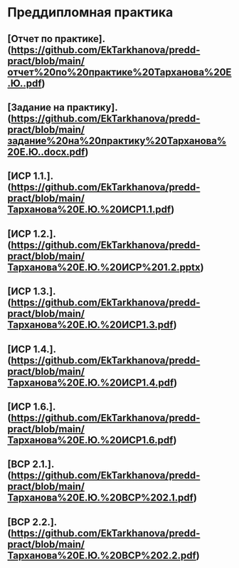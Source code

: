# Преддипломная практика
## [Отчет по практике].(https://github.com/EkTarkhanova/predd-pract/blob/main/отчет%20по%20практике%20Тарханова%20Е.Ю..pdf)
## [Задание на практику].(https://github.com/EkTarkhanova/predd-pract/blob/main/задание%20на%20практику%20Тарханова%20Е.Ю..docx.pdf)


## [ИСР 1.1.].(https://github.com/EkTarkhanova/predd-pract/blob/main/Тарханова%20Е.Ю.%20ИСР1.1.pdf) 
## [ИСР 1.2.].(https://github.com/EkTarkhanova/predd-pract/blob/main/Тарханова%20Е.Ю.%20ИСР%201.2.pptx)
## [ИСР 1.3.].(https://github.com/EkTarkhanova/predd-pract/blob/main/Тарханова%20Е.Ю.%20ИСР1.3.pdf)
## [ИСР 1.4.].(https://github.com/EkTarkhanova/predd-pract/blob/main/Тарханова%20Е.Ю.%20ИСР1.4.pdf)
## [ИСР 1.6.].(https://github.com/EkTarkhanova/predd-pract/blob/main/Тарханова%20Е.Ю.%20ИСР1.6.pdf)
## [ВСР 2.1.].(https://github.com/EkTarkhanova/predd-pract/blob/main/Тарханова%20Е.Ю.%20ВСР%202.1.pdf)
## [ВСР 2.2.].(https://github.com/EkTarkhanova/predd-pract/blob/main/Тарханова%20Е.Ю.%20ВСР%202.2.pdf)
